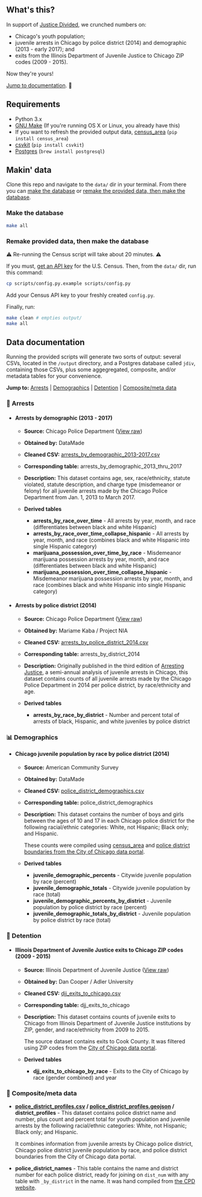 ## What's this?

In support of [Justice Divided](https://justicedivided.com), we crunched numbers on:

* Chicago's youth population;
* juvenile arrests in Chicago by police district (2014) and demographic (2013 - early 2017); and
* exits from the Illinois Department of Juvenile Justice to Chicago ZIP codes (2009 - 2015).

 Now they're yours!

[Jump to documentation](#data-documentation). 📓

## Requirements

- Python 3.x
- [GNU Make](https://www.gnu.org/software/make/) (If you're running OS X or Linux, you already have this)
- If you want to refresh the provided output data, [census_area](https://github.com/datamade/census_area) (`pip install census_area`)
- [csvkit](https://github.com/wireservice/csvkit) (`pip install csvkit`)
- [Postgres](https://www.postgresql.org/) (`brew install postgresql`)

## Makin' data

Clone this repo and navigate to the `data/` dir in your terminal. From there you can [make the database](#make-the-database) or [remake the provided data, then make the database](#remake-provided-data-then-make-the-database).

### Make the database

```bash
make all
```

### Remake provided data, then make the database

⚠️ Re-running the Census script will take about 20 minutes. ⚠️ 

If you must, [get an API key](http://api.census.gov/data/key_signup.html) for the U.S. Census. Then, from the `data/` dir, run this command:

```bash
cp scripts/config.py.example scripts/config.py
```

Add your Census API key to your freshly created `config.py`. 

Finally, run:

```bash
make clean # empties output/  
make all
```

## Data documentation

Running the provided scripts will generate two sorts of output: several CSVs, located in the `/output` directory, and a Postgres database called `jdiv`, containing those CSVs, plus some aggegregated, composite, and/or metadata tables for your convenience.

**Jump to:** [Arrests](#-arrests) | [Demographics](#-demographics) | [Detention](#-detention) | [Composite/meta data](#-compositemeta-data)

### 🚓 Arrests 

* #### Arrests by demographic (2013 - 2017)

  * **Source:** Chicago Police Department ([View raw](https://github.com/datamade/justice-divided/blob/master/data/raw/juvenile-arrests-2013-2017.xlsm))
  * **Obtained by:** DataMade
  * **Cleaned CSV:** [arrests_by_demographic_2013-2017.csv](https://github.com/datamade/justice-divided/blob/master/data/output/arrests_by_demographic_2013-2017.csv)
  * **Corresponding table:** arrests_by_demographic_2013_thru_2017
  * **Description:** This dataset contains age, sex, race/ethnicity, statute violated, statute description, and charge type (misdemeanor or felony) for all juvenile arrests made by the Chicago Police Department from Jan. 1, 2013 to March 2017.
  * **Derived tables**
  
    * **arrests_by_race_over_time** - All arrests by year, month, and race (differentiates between black and white Hispanic)
    * **arrests_by_race_over_time_collapse_hispanic** - All arrests by year, month, and race (combines black and white Hispanic into single Hispanic category)
    * **marijuana_possession_over_time_by_race** - Misdemeanor marijuana possession arrests by year, month, and race (differentiates between black and white Hispanic)
    * **marijuana_possession_over_time_collapse_hispanic** - Misdemeanor marijuana possession arrests by year, month, and race (combines black and white Hispanic into single Hispanic category)

* #### Arrests by police district (2014)

  * **Source:** Chicago Police Department ([View raw](https://github.com/datamade/justice-divided/blob/master/data/raw/arrests-14.csv))
  * **Obtained by:** Mariame Kaba / Project NIA
  * **Cleaned CSV:** [arrests_by_police_district_2014.csv](https://github.com/datamade/justice-divided/blob/master/data/output/arrests_by_police_district_2014.csv)
  * **Corresponding table:** arrests_by_district_2014
  * **Description:** Originally published in the third edition of [Arresting Justice](https://chiyouthjustice.files.wordpress.com/2015/11/cpd-juvenile-arrest-stats-2013-2014rev.pdf), a semi-annual analysis of juvenile arrests in Chicago, this dataset contains counts of all juvenile arrests made by the Chicago Police Department in 2014 per police district, by race/ethnicity and age.
  * **Derived tables**
  
    * **arrests_by_race_by_district** - Number and percent total of arrests of black, Hispanic, and white juveniles by police district

### 📊 Demographics

* #### Chicago juvenile population by race by police district (2014)

  * **Source:** American Community Survey 
  * **Obtained by:** DataMade
  * **Cleaned CSV:** [police_district_demographics.csv](https://github.com/datamade/justice-divided/blob/master/data/output/police_district_demographics.csv)
  * **Corresponding table:** police_district_demographics
  * **Description:** This dataset contains the number of boys and girls between the ages of 10 and 17 in each Chicago police district for the following racial/ethnic categories: White, not Hispanic; Black only; and Hispanic. 

    These counts were compiled using [census_area](https://github.com/datamade/census_area) and [police district boundaries from the City of Chicago data portal](https://data.cityofchicago.org/Public-Safety/Boundaries-Police-Districts-current-/fthy-xz3r).
  * **Derived tables**
  
    * **juvenile_demographic_percents** - Citywide juvenile population by race (percent)
    * **juvenile_demographic_totals** - Citywide juvenile population by race (total)
    * **juvenile_demographic_percents_by_district** - Juvenile population by police district by race (percent)
    * **juvenile_demographic_totals_by_district** - Juvenile population by police district by race (total)

### 🔐 Detention

* #### Illinois Department of Juvenile Justice exits to Chicago ZIP codes (2009 - 2015)

  * **Source:** Illinois Department of Juvenile Justice ([View raw](https://github.com/datamade/justice-divided/blob/master/data/raw/djj_exits_by_zip.xlsx))
  * **Obtained by:** Dan Cooper / Adler University
  * **Cleaned CSV:** [djj_exits_to_chicago.csv](https://github.com/datamade/justice-divided/blob/master/data/output/djj_exits_to_chicago.csv)
  * **Corresponding table:** djj_exits_to_chicago
  * **Description:** This dataset contains counts of juvenile exits to Chicago from Illinois Department of Juvenile Justice institutions by ZIP, gender, and race/ethnicity from 2009 to 2015.

    The source dataset contains exits to Cook County. It was filtered using ZIP codes from the [City of Chicago data portal](https://data.cityofchicago.org/Facilities-Geographic-Boundaries/Boundaries-ZIP-Codes/gdcf-axmw).
  * **Derived tables**
  
    * **djj_exits_to_chicago_by_race** - Exits to the City of Chicago by race (gender combined) and year

### 🌟 Composite/meta data

* **[police_district_profiles.csv](https://github.com/datamade/justice-divided/blob/master/data/output/police_district_profiles.csv) / [police_district_profiles.geojson](https://github.com/datamade/justice-divided/blob/master/data/output/police_district_profiles.geojson) / district_profiles** - This dataset contains police district name and number, plus count and percent total for youth population and juvenile arrests by the following racial/ethnic categories: White, not Hispanic; Black only; and Hispanic.

  It combines information from juvenile arrests by Chicago police district, Chicago police district juvenile population by race, and police district boundaries from the City of Chicago data portal.

* **police_district_names** - This table contains the name and district number for each police district, ready for joining on `dist_num` with any table with `_by_district` in the name. It was hand compiled from [the CPD website](http://home.chicagopolice.org/community/districts/).

